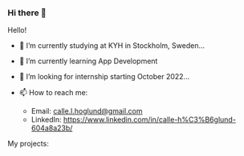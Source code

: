 ### Hi there 👋

Hello!

- 🔭 I’m currently studying at KYH in Stockholm, Sweden...
- 🌱 I’m currently learning App Development
- 👯 I’m looking for internship starting October 2022...

- 📫 How to reach me: 
     - Email: calle.l.hoglund@gmail.com
     - LinkedIn: https://www.linkedin.com/in/calle-h%C3%B6glund-604a8a23b/

My projects: 

<!--
**h0glund/h0glund** is a ✨ _special_ ✨ repository because its `README.md` (this file) appears on your GitHub profile.


-->
